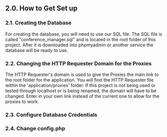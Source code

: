 ## 2.0. How to Get Set up



### 2.1. Creating the Database
For creating the database, you will need to use our SQL file. The SQL file is called "conference_manager.sql" and is located in the root folder of this project. After it is downloaded into phpmyadmin or another service the database will be ready to use.


### 2.2. Changing the HTTP Requester Domain for the Proxies
The HTTP Requester's domain is used to give the Proxies the main link to the root folder for the application. You will find the HTTP Requester file within the 'application/proxies' folder. 
If this project is not being used or tested through localhost or is being renamed, the domain will have to be changed. Enter in your own link instead of the current one to allow for the proxies to work.


### 2.3. Configure Database Credentials



### 2.4. Change config.php
